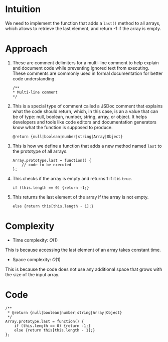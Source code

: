 # Intuition
<!-- Describe your first thoughts on how to solve this problem. -->
We need to implement the function that adds a `last()` method to all arrays, which allows to retrieve the last element, and return -1 if the array is empty.

# Approach
<!-- Describe your approach to solving the problem. -->
1. These are comment delimiters for a multi-line comment to help explain and document code while preventing ignored text from executing. These comments are commonly used in formal documentation for better code understanding.

    ```
    /**
    * Multi-line comment
    */
    ```

2. This is a special type of comment called a JSDoc comment that explains what the code should return, which, in this case, is an a value that can be of type: null, boolean, number, string, array, or object. It helps developers and tools like code editors and documentation generators know what the function is supposed to produce.

    ```
    @return {null|boolean|number|string|Array|Object}
    ```

3. This is how we define a function that adds a new method named `last` to the prototype of all arrays.

    ```
    Array.prototype.last = function() {
        // code to be executed
    };
    ```

4. This checks if the array is empty and returns 1 if it is `true`.

    ```
    if (this.length == 0) {return -1;} 
    ```

5. This returns the last element of the array if the array is not empty.

    ```
    else {return this[this.length - 1];}
    ```

# Complexity
- Time complexity: $O(1)$
<!-- Add your time complexity here, e.g. $$O(n)$$ -->
This is because accessing the last element of an array takes constant time.

- Space complexity: $O(1)$
<!-- Add your space complexity here, e.g. $$O(n)$$ -->
This is because the code does not use any additional space that grows with the size of the input array.

# Code
```
/**
 * @return {null|boolean|number|string|Array|Object}
 */
Array.prototype.last = function() {
    if (this.length == 0) {return -1;} 
    else {return this[this.length - 1];}
};
```
